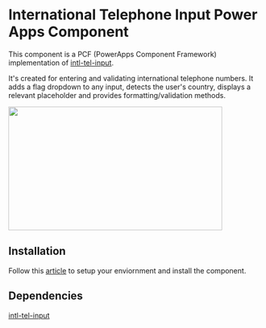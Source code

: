 # International Telephone Input Power Apps Component
This component is a PCF (PowerApps Component Framework) implementation of [intl-tel-input](https://www.npmjs.com/package/intl-tel-input).

It's created for entering and validating international telephone numbers. It adds a flag dropdown to any input, detects the user's country, displays a relevant placeholder and provides formatting/validation methods.

<img src="https://raw.github.com/OGcanviz/IntlTelInputPCF/master/images/vanilla.png" width="424px" height="246px">

## Installation
Follow this [article](https://docs.microsoft.com/en-us/powerapps/developer/component-framework/component-framework-for-canvas-apps) to setup your enviornment and install the component.

## Dependencies
[intl-tel-input](https://www.npmjs.com/package/intl-tel-input)
